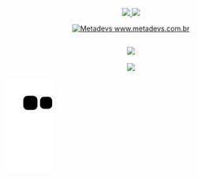 
<div align="center">
  
  <a href="https://github.com/kevencript">
  <img height="180em" src="https://github-readme-stats.vercel.app/api?username=kevencript&show_icons=true&theme=dracula&include_all_commits=true&count_private=true"/>
  <img height="180em" src="https://github-readme-stats.vercel.app/api/top-langs/?username=kevencript&layout=compact&langs_count=7&theme=dracula"/>
 </div>
  
  <p align="center">
<img src="https://metadevs.com.br/static/media/logo-w-text.6bc5968eaf1e5ddc1c26.png" alt="Metadevs www.metadevs.com.br" style="width:400px;"/>
</p>
 
  ##
  
  <div align="center">
  <a href="https://www.linkedin.com/in/gabriel-bragavera/" target="_blank"><img src="https://img.shields.io/badge/-LinkedIn-%230077B5?style=for-the-badge&logo=linkedin&logoColor=white" target="_blank"></a> <br>
    
  ![](https://komarev.com/ghpvc/?username=kevencript&label=📈+You+are+visitor+number&color=green)
  </div>
 
<div>
 
  ![Snake animation](https://github.com/kevencript/kevencript/blob/output/github-contribution-grid-snake.svg)
  
 
</div>

<div>
<br>


</div>
